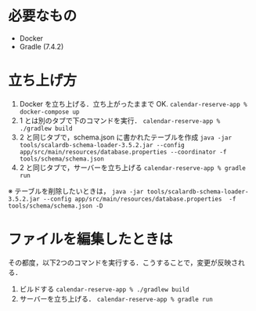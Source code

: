 # 必要なもの
- Docker
- Gradle (7.4.2)

# 立ち上げ方
1. Docker を立ち上げる．立ち上がったままで OK.
`calendar-reserve-app % docker-compose up`
2. 1 とは別のタブで下のコマンドを実行．
`calendar-reserve-app % ./gradlew build`
3. 2 と同じタブで，schema.json に書かれたテーブルを作成
`java -jar tools/scalardb-schema-loader-3.5.2.jar --config app/src/main/resources/database.properties --coordinator -f tools/schema/schema.json`
4. 2 と同じタブで，サーバーを立ち上げる
`calendar-reserve-app % gradle run`

※ テーブルを削除したいときは，
`java -jar tools/scalardb-schema-loader-3.5.2.jar --config app/src/main/resources/database.properties  -f tools/schema/schema.json -D`

# ファイルを編集したときは
その都度，以下2つのコマンドを実行する．こうすることで，変更が反映される．
1. ビルドする
`calendar-reserve-app % ./gradlew build`
2. サーバーを立ち上げる．
`calendar-reserve-app % gradle run`